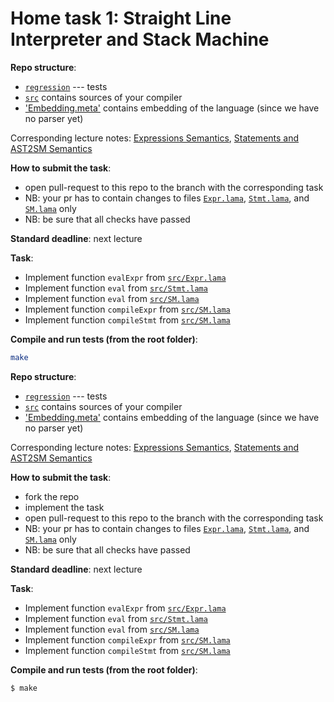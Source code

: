 # Home task 1: Straight Line Interpreter and Stack Machine

**Repo structure**:

* [`regression`](regression/) --- tests
* [`src`](src/) contains sources of your compiler
* ['Embedding.meta'](regression/Embedding.meta) contains embedding of the language (since we have no parser yet)

Corresponding lecture notes: [Expressions Semantics](https://github.com/danyaberezun/compilers-supplementary/tree/lecture-notes/lectures/01.pdf),
[Statements and AST2SM Semantics](https://github.com/danyaberezun/compilers-supplementary/tree/lecture-notes/lectures/02.pdf)

**How to submit the task**:

* open pull-request to this repo to the branch with the corresponding task
* NB: your pr has to contain changes to files [`Expr.lama`](src/Expr.lama), [`Stmt.lama`](src/Stmt.lama), and [`SM.lama`](src/SM.lama) only
* NB: be sure that all checks have passed

**Standard deadline**: next lecture

**Task**:

* Implement function `evalExpr` from [`src/Expr.lama`](src/Expr.lama)
* Implement function `eval` from [`src/Stmt.lama`](src/Stmt.lama)
* Implement function `eval` from [`src/SM.lama`](src/SM.lama)
* Implement function `compileExpr` from [`src/SM.lama`](src/SM.lama)
* Implement function `compileStmt` from [`src/SM.lama`](src/SM.lama)

**Compile and run tests (from the root folder)**:

```bash
make
```

**Repo structure**:
* [`regression`](regression/) --- tests
* [`src`](src/) contains sources of your compiler
* ['Embedding.meta'](regression/Embedding.meta) contains embedding of the language (since we have no parser yet)

Corresponding lecture notes: [Expressions Semantics](https://github.com/danyaberezun/compilers-supplementary/tree/main/lectures/01.pdf),
[Statements and AST2SM Semantics](https://github.com/danyaberezun/compilers-supplementary/tree/main/lectures/02.pdf)

**How to submit the task**:
* fork the repo
* implement the task
* open pull-request to this repo to the branch with the corresponding task
* NB: your pr has to contain changes to files [`Expr.lama`](src/Expr.lama), [`Stmt.lama`](src/Stmt.lama), and [`SM.lama`](src/SM.lama) only
* NB: be sure that all checks have passed

**Standard deadline**: next lecture

**Task**:

* Implement function `evalExpr` from [`src/Expr.lama`](src/Expr.lama)
* Implement function `eval` from [`src/Stmt.lama`](src/Stmt.lama)
* Implement function `eval` from [`src/SM.lama`](src/SM.lama)
* Implement function `compileExpr` from [`src/SM.lama`](src/SM.lama)
* Implement function `compileStmt` from [`src/SM.lama`](src/SM.lama)

**Compile and run tests (from the root folder)**:
```bash
$ make
```